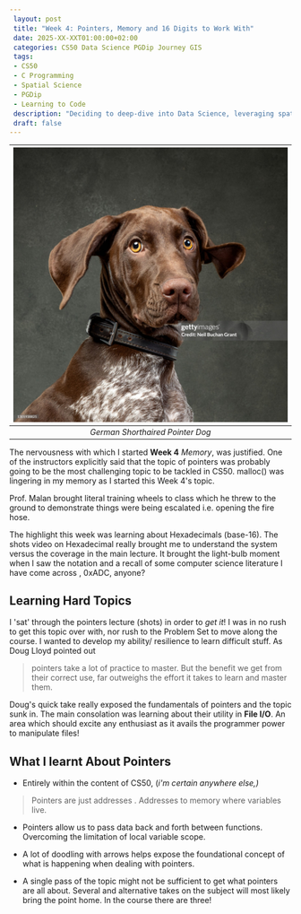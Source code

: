 ```yaml
---
 layout: post
 title: "Week 4: Pointers, Memory and 16 Digits to Work With"
 date: 2025-XX-XXT01:00:00+02:00
 categories: CS50 Data Science PGDip Journey GIS
 tags: 
 - CS50
 - C Programming
 - Spatial Science
 - PGDip
 - Learning to Code
 description: "Deciding to deep-dive into Data Science, leveraging spatial data expertise and writing about the break." 
 draft: false
--- 
```

| <img src="/images/pointer_dog.jpg" alt="Pointer Dog"/> |
|:--:|
| *German Shorthaired Pointer Dog* |

The nervousness with which I started **Week 4** *Memory*, was justified. One of the instructors explicitly said that the topic of pointers was probably going to be the most challenging topic to be tackled in CS50. malloc() was lingering in my memory as I started this Week 4's topic.

Prof. Malan brought literal training wheels to class which he threw to the ground to demonstrate things were being escalated i.e. opening the fire hose.

The highlight this week was learning about Hexadecimals (base-16). The shots video on Hexadecimal really brought me to understand the system versus the coverage in the main lecture. It brought the light-bulb moment when I saw the notation and a recall of some computer science literature I have come across , 0xADC, anyone?

## Learning Hard Topics
I 'sat' through the pointers lecture (shots) in order to *get it*! I was in no rush to get this topic over with, nor rush to the Problem Set to move along  the course. I wanted to develop my ability/ resilience to learn difficult stuff. As Doug Lloyd pointed out
> pointers take a lot of  practice to master. But the benefit we get from their correct use, far outweighs the effort it takes to learn and master them.

Doug's quick take really exposed the fundamentals of pointers and the topic sunk in. The main consolation was learning about their utility in **File I/O**. An area which should excite any enthusiast as it avails the programmer power to manipulate files!

## What I learnt About Pointers

- Entirely within the content of CS50, (*i'm certain anywhere else,)*
>Pointers are just addresses . Addresses to memory where variables live.

- Pointers allow us to pass data back and forth between functions. Overcoming the limitation of local variable scope.

- A lot of doodling with arrows helps expose the foundational concept of what is happening when dealing with pointers.

- A single pass of the topic might not be sufficient to get what pointers are all about. Several and alternative takes on the subject will most likely bring the point home. In the course there are three!
